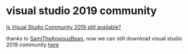 # visual studio 2019 community

[Is Visual Studio Community 2019 still available?](https://www.reddit.com/r/VisualStudio/comments/wtxbcv/is_visual_studio_community_2019_still_available/)

thanks to [SamiTheAnxiousBean](https://www.reddit.com/r/VisualStudio/comments/wtxbcv/comment/lpenorc/?utm_source=share&utm_medium=web3x&utm_name=web3xcss&utm_term=1&utm_content=share_button), now we can still download visual studio 2019 community [here](https://download.visualstudio.microsoft.com/download/pr/e84651e1-d13a-4bd2-a658-f47a1011ffd1/e17f0d85d70dc9f1e437a78a90dcfc527befe3dc11644e02435bdfe8fd51da27/vs_Community.exe)

